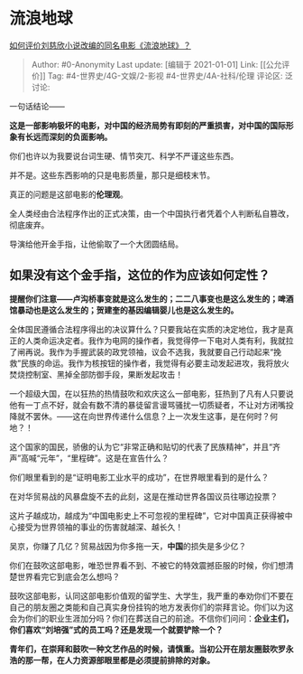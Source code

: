 # 流浪地球
[如何评价刘慈欣小说改编的同名电影《流浪地球》？](https://www.zhihu.com/question/284128568/answer/591107213)

> Author: #0-Anonymity
> Last update: [编辑于 2021-01-01]
> Link: [[公允评价]]
> Tag: #4-世界史/4G-文娱/2-影视 #4-世界史/4A-社科/伦理
> 评论区:
> 泛讨论:

一句话结论——

**这是一部影响极坏的电影，对中国的经济局势有即刻的严重损害，对中国的国际形象有长远而深刻的负面影响。**

你们也许以为我要说台词生硬、情节突兀、科学不严谨这些东西。

并不是。这些东西影响的只是电影质量，那只是细枝末节。

真正的问题是这部电影的**伦理观**。

全人类经由合法程序作出的正式决策，由一个中国执行者凭着个人判断私自篡改，彻底废弃。

导演给他开金手指，让他偷取了一个大团圆结局。

## **如果没有这个金手指，这位的作为应该如何定性？**

**提醒你们注意——卢沟桥事变就是这么发生的；二二八事变也是这么发生的；啤酒馆暴动也是这么发生的；贺建奎的基因编辑婴儿也是这么发生的。**

全体国民遵循合法程序得出的决议算什么？只要我站在实质的决定地位，我才是真正的人类命运决定者。我作为电网的操作者，我觉得停一下电对人类有利，我就拉了闸再说。我作为手握武装的政党领袖，议会不选我，我就要自己行动起来“挽救”民族的命运。我作为核按钮的操作者，我觉得有必要主动发起进攻，我将放火焚烧控制室、黑掉全部防御手段，果断发起攻击！

一个超级大国，在以狂热的热情鼓吹和欢庆这么一部电影，狂热到了凡有人只要说他有一丁点不好，就会有数不清的暴徒留言谩骂骚扰一切质疑者，不让对方闭嘴投降就不罢休。——这在向世界传递什么信息？上一次发生这事，是在何时？何地？！

这个国家的国民，骄傲的认为它“非常正确和贴切的代表了民族精神”，并且“齐声”高喊“元年”，“里程碑”。这是在宣告什么？

你们眼里看到的是“证明电影工业水平的成功”，在世界眼里看到的是什么？

在对华贸易战的风暴盘旋不去的此刻，这是在推动世界各国议员往哪边投票？

这片子越成功，越成为“中国电影史上不可忽视的里程碑”，它对中国真正获得被中心接受为世界领袖的事业的伤害就越深、越长久！

吴京，你赚了几亿？贸易战因为你多拖一天，**中国**的损失是多少亿？

你们在鼓吹这部电影，唯恐世界看不到、不被它的特效震撼臣服的时候，你们想清楚世界看完它到底会怎么想吗？

鼓吹这部电影，认同这部电影价值观的留学生、大学生，我严重的奉劝你们不要在自己的朋友圈之类能和自己真实身份挂钩的地方发表你们的崇拜言论。你们以为这会为你们的职业生涯加分吗？你们在葬送自己的前途。不信你们问问：**企业主们，你们喜欢“刘培强”式的员工吗？还是发现一个就要铲除一个？**

**青年们，在崇拜和鼓吹一种文艺作品的时候，请慎重。当初公开在朋友圈鼓吹罗永浩的那一帮，在人力资源部眼里都是必须提前排除的对象。**
